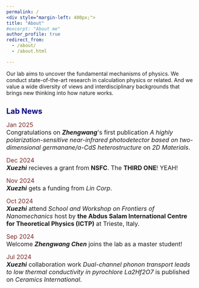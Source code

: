 ```yaml
---
permalink: /
<div style="margin-left: 400px;">
title: "About"
#excerpt: "About me"
author_profile: true
redirect_from: 
  - /about/
  - /about.html

---
```






Our lab aims to uncover the fundamental mechanisms of physics. We conduct state-of-the-art research in calculation physics or related. And we value a wide diversity of views and interdisciplinary backgrounds that brings new thinking into how nature works.

<h1 style="color:	#000080; font-size: 20px;">Lab News</h1>

<span style="font-size:16px; color:	#7a2b2b;">Jan 2025  </span>  
<span style="font-size:16px">Congratulations on ***Zhengwang***'s first publication *A highly polarization-sensitive near-infrared photodetector based on two-dimensional germanane/a-CdS heterostructure* on *2D Materials*.</span>

<span style="font-size:16px; color:	#7a2b2b;">Dec 2024  </span>  
<span style="font-size:16px">***Xuezhi*** recieves a grant from **NSFC**. The **THIRD ONE**! YEAH! </span>  

<span style="font-size:16px; color:	#7a2b2b;">Nov 2024  </span>  
<span style="font-size:16px">***Xuezhi*** gets a funding from *Lin Corp*.</span>

<span style="font-size:16px; color:	#7a2b2b;">Oct 2024  </span>  
<span style="font-size:16px">***Xuezhi*** attend *School and Workshop on Frontiers of Nanomechanics* host by **the Abdus Salam International Centre for Theoretical Physics (ICTP)** at Trieste, Italy.</span>

<span style="font-size:16px; color:	#7a2b2b;">Sep 2024  </span>  
<span style="font-size:16px">Welcome ***Zhengwang Chen*** joins the lab as a master student!</span>

<span style="font-size:16px; color:	#7a2b2b;">Jul 2024    </span>  
<span style="font-size:16px">***Xuezhi*** collaboration work *Dual-channel phonon transport leads to low thermal conductivity in pyrochlore La2Hf2O7* is published on *Ceramics International*.</span>

